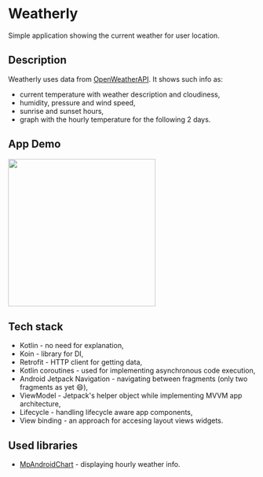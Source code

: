 # Weatherly

Simple application showing the current weather for user location.

## Description

Weatherly uses data from [OpenWeatherAPI](https://openweathermap.org/api).
It shows such info as:
* current temperature with weather description and cloudiness,
* humidity, pressure and wind speed,
* sunrise and sunset hours,
* graph with the hourly temperature for the following 2 days.

## App Demo

<img src="demo.gif" width="300" />

## Tech stack

* Kotlin - no need for explanation,
* Koin - library for DI,
* Retrofit - HTTP client for getting data,
* Kotlin coroutines - used for implementing asynchronous code execution,
* Android Jetpack Navigation - navigating between fragments (only two fragments as yet :smile:),
* ViewModel - Jetpack's helper object while implementing MVVM app architecture,
* Lifecycle - handling lifecycle aware app components,
* View binding - an approach for accesing layout views widgets.

## Used libraries

* [MpAndroidChart](https://github.com/PhilJay/MPAndroidChart) - displaying hourly weather info.
